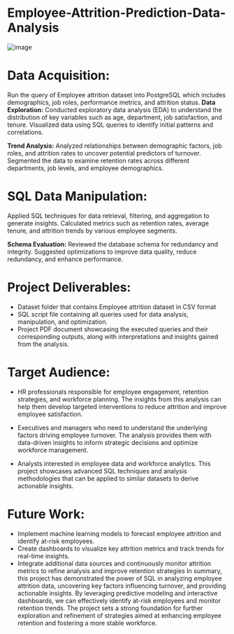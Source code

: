 # Employee-Attrition-Prediction-Data-Analysis
![image](https://github.com/user-attachments/assets/32feb95c-d490-4de5-9fff-092d938e495f)

# Data Acquisition:
Run the query of Employee attrition dataset into PostgreSQL which includes demographics, job roles, performance metrics, and attrition status.
**Data Exploration:**
Conducted exploratory data analysis (EDA) to understand the distribution of key variables such as age, department, job satisfaction, and tenure. Visualized data using SQL queries to identify initial patterns and correlations.

**Trend Analysis:**
Analyzed relationships between demographic factors, job roles, and attrition rates to uncover potential predictors of turnover. Segmented the data to examine retention rates across different departments, job levels, and employee demographics.

# SQL Data Manipulation:
Applied SQL techniques for data retrieval, filtering, and aggregation to generate insights. Calculated metrics such as retention rates, average tenure, and attrition trends by various employee segments.

**Schema Evaluation:**
Reviewed the database schema for redundancy and integrity. Suggested optimizations to improve data quality, reduce redundancy, and enhance performance.

# Project Deliverables:
* Dataset folder that contains Employee attrition dataset in CSV format
* SQL script file containing all queries used for data analysis, manipulation, and optimization.
* Project PDF document showcasing the executed queries and their corresponding outputs, along with interpretations and insights gained from the analysis.
# Target Audience:
* HR professionals responsible for employee engagement, retention strategies, and workforce planning. The insights from this analysis can help them develop targeted interventions to reduce attrition and improve employee satisfaction.

* Executives and managers who need to understand the underlying factors driving employee turnover. The analysis provides them with data-driven insights to inform strategic decisions and optimize workforce management.

* Analysts interested in employee data and workforce analytics. This project showcases advanced SQL techniques and analysis methodologies that can be applied to similar datasets to derive actionable insights.

# Future Work:
* Implement machine learning models to forecast employee attrition and identify at-risk employees.
* Create dashboards to visualize key attrition metrics and track trends for real-time insights.
* Integrate additional data sources and continuously monitor attrition metrics to refine analysis and improve retention strategies
In summary, this project has demonstrated the power of SQL in analyzing employee attrition data, uncovering key factors influencing turnover, and providing actionable insights. By leveraging predictive modeling and interactive dashboards, we can effectively identify at-risk employees and monitor retention trends. The project sets a strong foundation for further exploration and refinement of strategies aimed at enhancing employee retention and fostering a more stable workforce.
